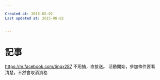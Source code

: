 ```yaml
---

Created at: 2015-08-02
Last updated at: 2015-08-02


---
```


# 記事


https://m.facebook.com/tingx287
不用抽，直接送。
活動開始，參加條件要看清楚，不然會取消資格

